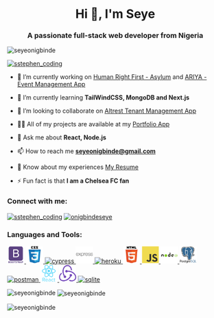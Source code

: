 <h1 align="center">Hi 👋, I'm Seye</h1>
<h3 align="center">A passionate full-stack web developer from Nigeria</h3>

<p align="left"> <img src="https://komarev.com/ghpvc/?username=seyeonigbinde&label=Profile%20views&color=0e75b6&style=flat" alt="seyeonigbinde" /> </p>

<p align="left"> <a href="https://twitter.com/sstephen_coding" target="blank"><img src="https://img.shields.io/twitter/follow/sstephen_coding?logo=twitter&style=for-the-badge" alt="sstephen_coding" /></a> </p>

- 🔭 I’m currently working on [Human Right First - Asylum](https://github.com/Lambda-School-Labs/human-rights-first-asylum-fe-a) and [ARIYA - Event Management App](https://github.com/seyeonigbinde/ariya)

- 🌱 I’m currently learning **TailWindCSS, MongoDB and Next.js**

- 👯 I’m looking to collaborate on [Altrest Tenant Management App](https://github.com/seyeonigbinde/Altrest-Tenant-App-FrontEnd-2)

- 👨‍💻 All of my projects are available at my [Portfolio App](https://seyeonigbinde.vercel.app/)

- 💬 Ask me about **React, Node.js**

- 📫 How to reach me **seyeonigbinde@gmail.com**

- 📄 Know about my experiences [My Resume](https://drive.google.com/file/d/13ALMid63SgxQXlSufka4k0A0T8XXSYhv/view?usp=sharing)

- ⚡ Fun fact is that **I am a Chelsea FC fan**

<h3 align="left">Connect with me:</h3>
<p align="left">
<a href="https://twitter.com/sstephen_coding" target="blank"><img align="center" src="https://raw.githubusercontent.com/rahuldkjain/github-profile-readme-generator/master/src/images/icons/Social/twitter.svg" alt="sstephen_coding" height="30" width="40" /></a>
<a href="https://linkedin.com/in/onigbindeseye" target="blank"><img align="center" src="https://raw.githubusercontent.com/rahuldkjain/github-profile-readme-generator/master/src/images/icons/Social/linked-in-alt.svg" alt="onigbindeseye" height="30" width="40" /></a>
</p>

<h3 align="left">Languages and Tools:</h3>
<p align="left"> <a href="https://getbootstrap.com" target="_blank"> <img src="https://raw.githubusercontent.com/devicons/devicon/master/icons/bootstrap/bootstrap-plain-wordmark.svg" alt="bootstrap" width="40" height="40"/> </a> <a href="https://www.w3schools.com/css/" target="_blank"> <img src="https://raw.githubusercontent.com/devicons/devicon/master/icons/css3/css3-original-wordmark.svg" alt="css3" width="40" height="40"/> </a> <a href="https://www.cypress.io" target="_blank"> <img src="https://raw.githubusercontent.com/simple-icons/simple-icons/6e46ec1fc23b60c8fd0d2f2ff46db82e16dbd75f/icons/cypress.svg" alt="cypress" width="40" height="40"/> </a> <a href="https://expressjs.com" target="_blank"> <img src="https://raw.githubusercontent.com/devicons/devicon/master/icons/express/express-original-wordmark.svg" alt="express" width="40" height="40"/> </a> <a href="https://heroku.com" target="_blank"> <img src="https://www.vectorlogo.zone/logos/heroku/heroku-icon.svg" alt="heroku" width="40" height="40"/> </a> <a href="https://www.w3.org/html/" target="_blank"> <img src="https://raw.githubusercontent.com/devicons/devicon/master/icons/html5/html5-original-wordmark.svg" alt="html5" width="40" height="40"/> </a> <a href="https://developer.mozilla.org/en-US/docs/Web/JavaScript" target="_blank"> <img src="https://raw.githubusercontent.com/devicons/devicon/master/icons/javascript/javascript-original.svg" alt="javascript" width="40" height="40"/> </a> <a href="https://nodejs.org" target="_blank"> <img src="https://raw.githubusercontent.com/devicons/devicon/master/icons/nodejs/nodejs-original-wordmark.svg" alt="nodejs" width="40" height="40"/> </a> <a href="https://www.postgresql.org" target="_blank"> <img src="https://raw.githubusercontent.com/devicons/devicon/master/icons/postgresql/postgresql-original-wordmark.svg" alt="postgresql" width="40" height="40"/> </a> <a href="https://postman.com" target="_blank"> <img src="https://www.vectorlogo.zone/logos/getpostman/getpostman-icon.svg" alt="postman" width="40" height="40"/> </a> <a href="https://reactjs.org/" target="_blank"> <img src="https://raw.githubusercontent.com/devicons/devicon/master/icons/react/react-original-wordmark.svg" alt="react" width="40" height="40"/> </a> <a href="https://redux.js.org" target="_blank"> <img src="https://raw.githubusercontent.com/devicons/devicon/master/icons/redux/redux-original.svg" alt="redux" width="40" height="40"/> </a> <a href="https://www.sqlite.org/" target="_blank"> <img src="https://www.vectorlogo.zone/logos/sqlite/sqlite-icon.svg" alt="sqlite" width="40" height="40"/> </a> </p>

<p><img align="left" src="https://github-readme-stats.vercel.app/api/top-langs?username=seyeonigbinde&show_icons=true&locale=en&layout=compact" alt="seyeonigbinde" /></p>

<p>&nbsp;<img align="center" src="https://github-readme-stats.vercel.app/api?username=seyeonigbinde&show_icons=true&locale=en" alt="seyeonigbinde" /></p>

<p><img align="center" src="https://github-readme-streak-stats.herokuapp.com/?user=seyeonigbinde&" alt="seyeonigbinde" /></p>
